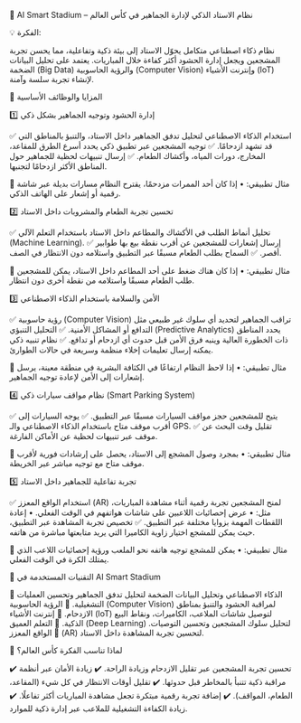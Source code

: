 🚀 AI Smart Stadium – نظام الاستاد الذكي لإدارة الجماهير في كأس العالم

💡 الفكرة:

نظام ذكاء اصطناعي متكامل يحوّل الاستاد إلى بيئة ذكية وتفاعلية، مما يحسن تجربة المشجعين ويجعل إدارة الحشود أكثر كفاءة خلال المباريات. يعتمد على تحليل البيانات الضخمة (Big Data) والرؤية الحاسوبية (Computer Vision) وإنترنت الأشياء (IoT) لإنشاء تجربة سلسة وآمنة.

🔹 المزايا والوظائف الأساسية

1️⃣ إدارة الحشود وتوجيه الجماهير بشكل ذكي

✅ استخدام الذكاء الاصطناعي لتحليل تدفق الجماهير داخل الاستاد، والتنبؤ بالمناطق التي قد تشهد ازدحامًا.
✅ توجيه المشجعين عبر تطبيق ذكي يحدد أسرع الطرق للمقاعد، المخارج، دورات المياه، وأكشاك الطعام.
✅ إرسال تنبيهات لحظية للجماهير حول المناطق الأكثر ازدحامًا لتجنبها.

📌 مثال تطبيقي:
	•	إذا كان أحد الممرات مزدحمًا، يقترح النظام مسارات بديلة عبر شاشة رقمية أو إشعار على الهاتف الذكي.

2️⃣ تحسين تجربة الطعام والمشروبات داخل الاستاد

✅ تحليل أنماط الطلب في الأكشاك والمطاعم داخل الاستاد باستخدام التعلم الآلي (Machine Learning).
✅ إرسال إشعارات للمشجعين عن أقرب نقطة بيع بها طوابير أقصر.
✅ السماح بطلب الطعام مسبقًا عبر التطبيق واستلامه دون الانتظار في الصف.

📌 مثال تطبيقي:
	•	إذا كان هناك ضغط على أحد المطاعم داخل الاستاد، يمكن للمشجعين طلب الطعام مسبقًا واستلامه من نقطة أخرى دون انتظار.

3️⃣ الأمن والسلامة باستخدام الذكاء الاصطناعي

✅ رؤية حاسوبية (Computer Vision) تراقب الجماهير لتحديد أي سلوك غير طبيعي مثل التدافع أو المشاكل الأمنية.
✅ التحليل التنبؤي (Predictive Analytics) يحدد المناطق ذات الخطورة العالية وينبه فرق الأمن قبل حدوث أي ازدحام أو تدافع.
✅ نظام تنبيه ذكي يمكنه إرسال تعليمات إخلاء منظمة وسريعة في حالات الطوارئ.

📌 مثال تطبيقي:
	•	إذا لاحظ النظام ارتفاعًا في الكثافة البشرية في منطقة معينة، يرسل إشعارات إلى الأمن لإعادة توجيه الجماهير.

4️⃣ نظام مواقف سيارات ذكي (Smart Parking System)

✅ يتيح للمشجعين حجز مواقف السيارات مسبقًا عبر التطبيق.
✅ يوجه السيارات إلى أقرب موقف متاح باستخدام الذكاء الاصطناعي والـ GPS.
✅ تقليل وقت البحث عن موقف عبر تنبيهات لحظية عن الأماكن الفارغة.

📌 مثال تطبيقي:
	•	بمجرد وصول المشجع إلى الاستاد، يحصل على إرشادات فورية لأقرب موقف متاح مع توجيه مباشر عبر الخريطة.

5️⃣ تجربة تفاعلية للجماهير داخل الاستاد

✅ استخدام الواقع المعزز (AR) لمنح المشجعين تجربة رقمية أثناء مشاهدة المباريات، مثل:
	•	عرض إحصائيات اللاعبين على شاشات هواتفهم في الوقت الفعلي.
	•	إعادة اللقطات المهمة بزوايا مختلفة عبر التطبيق.
✅ تخصيص تجربة المشاهدة عبر التطبيق، حيث يمكن للمشجع اختيار زاوية الكاميرا التي يريد متابعتها مباشرة من هاتفه.

📌 مثال تطبيقي:
	•	يمكن للمشجع توجيه هاتفه نحو الملعب ورؤية إحصائيات اللاعب الذي يمتلك الكرة في الوقت الفعلي.

🔹 التقنيات المستخدمة في AI Smart Stadium

🔸 الذكاء الاصطناعي وتحليل البيانات الضخمة لتحليل تدفق الجماهير وتحسين العمليات التشغيلية.
🔸 الرؤية الحاسوبية (Computer Vision) لمراقبة الحشود والتنبؤ بمناطق الازدحام.
🔸 إنترنت الأشياء (IoT) لتوصيل شاشات الملاعب، الكاميرات، ونقاط البيع الذكية.
🔸 التعلم العميق (Deep Learning) لتحليل سلوك المشجعين وتحسين التوصيات.
🔸 الواقع المعزز (AR) لتحسين تجربة المشاهدة داخل الاستاد.

🎯 لماذا تناسب الفكرة كأس العالم؟

✔️ تحسين تجربة المشجعين عبر تقليل الازدحام وزيادة الراحة.
✔️ زيادة الأمان عبر أنظمة مراقبة ذكية تتنبأ بالمخاطر قبل حدوثها.
✔️ تقليل أوقات الانتظار في كل شيء (المقاعد، الطعام، المواقف).
✔️ إضافة تجربة رقمية مبتكرة تجعل مشاهدة المباريات أكثر تفاعلًا.
✔️ زيادة الكفاءة التشغيلية للملاعب عبر إدارة ذكية للموارد.
